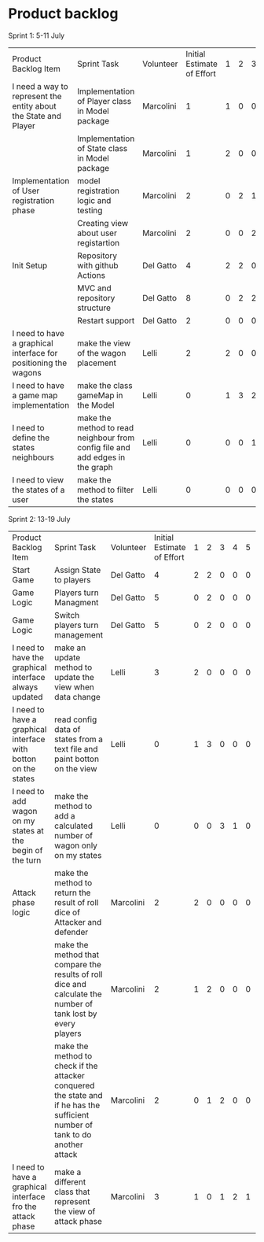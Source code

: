 # Product backlog

Sprint 1: 5-11 July

|                                                                 |                                                                               |           |                            |   |   |   |   |   |
|-----------------------------------------------------------------|-------------------------------------------------------------------------------|-----------|----------------------------|---|---|---|---|---|
| Product Backlog Item                                            | Sprint Task                                                                   | Volunteer | Initial Estimate of Effort | 1 | 2 | 3 | 4 | 5 |
| I need a way to represent the entity about the State and Player | Implementation of Player class in Model package                               | Marcolini | 1                          | 1 | 0 | 0 | 0 | 0 |
|                                                           | Implementation of State class in Model package                                | Marcolini | 1                          | 2 | 0 | 0 | 0 | 0 |
| Implementation of User registration phase                       | model registration logic and testing                                          | Marcolini | 2                          | 0 | 2 | 1 | 0 | 0 |
|                                                          | Creating view about user registartion                                         | Marcolini | 2                          | 0 | 0 | 2 | 1 | 0 |
| Init Setup                                                      | Repository with github Actions                                                | Del Gatto | 4                          | 2 | 2 | 0 | 0 | 0 | 0 | 0 |
|                                                                 | MVC and repository structure                                                  | Del Gatto | 8                          | 0 | 2 | 2 | 2 | 2 | 0 | 0 |
|                                                                 | Restart support                                                               | Del Gatto | 2                          | 0 | 0 | 0 | 0 | 2 | 0 | 0 |
| I need to have a graphical interface for positioning the wagons | make the view of the wagon placement                                          | Lelli     | 2                          | 2 | 0 | 0 | 0 | 0 |
| I need to have a game map implementation                        | make the class gameMap in the Model                                           | Lelli     | 0                          | 1 | 3 | 2 | 0 | 0 |
| I need to define the states neighbours                          | make the method to read neighbour from config file and add edges in the graph | Lelli     | 0                          | 0 | 0 | 1 | 2 | 0 |
| I need to view the states of a user                             | make the method to filter the states                                          | Lelli     | 0                          | 0 | 0 | 0 | 1 | 2 |

Sprint 2: 13-19 July

|                                                                |                                                                                                                               |           |                            |     |     |     |     |     |   |   |
|----------------------------------------------------------------|-------------------------------------------------------------------------------------------------------------------------------|-----------|----------------------------|-----|-----|-----|-----|-----|---|---|
| Product Backlog Item                                           | Sprint Task                                                                                                                   | Volunteer | Initial Estimate of Effort | 1   | 2   | 3   | 4   | 5   | 6 | 7 |
| Start Game                                                     | Assign State to players                                                                                                       | Del Gatto | 4                          | 2   | 2   | 0   | 0   | 0   | 0 | 0 |
| Game Logic                                                     | Players turn Managment                                                                                                        | Del Gatto | 5                          | 0   | 2   | 0   | 0   | 0   | 0 | 0 | 0 |
| Game Logic                                                     | Switch players turn management                                                                                                | Del Gatto | 5                          | 0   | 2   | 0   | 0   | 0   | 0 | 0 | 0 |
| I need to have the graphical interface always updated          | make an update method to update the view when data change                                                                     | Lelli     | 3                          | 2   | 0   | 0   | 0   | 0   |0|0|0|
| I need to have a graphical interface with botton on the states | read config data of states from a text file and paint botton on the view                                                      | Lelli     | 0                          | 1   | 3   | 0   | 0   | 0   |0|0|
| I need to add wagon on my states at the begin of the turn      | make the method to add a calculated number of wagon only on my states                                                         | Lelli     | 0                          | 0   | 0   | 3   | 1   | 0   |0|0|
| Attack phase logic                                             | make the method to return the result of roll dice of Attacker and defender                                                    | Marcolini | 2                          | 2   | 0   | 0   | 0   | 0   |0|0|
|                                                                | make the method that compare the results of roll dice and calculate the number of tank lost by every players                  | Marcolini | 2                          | 1   | 2   | 0   | 0   | 0   |0|0|
|                                                                | make the method to check if the attacker conquered the state and if he has the sufficient number of tank to do another attack | Marcolini | 2                          | 0   | 1   | 2   | 0   | 0   |0|0|
| I need to have a graphical interface fro the attack phase      | make a different class that represent the view of attack phase                                                                | Marcolini | 3                          | 1   | 0   | 1   | 2   | 1   |0|0|


